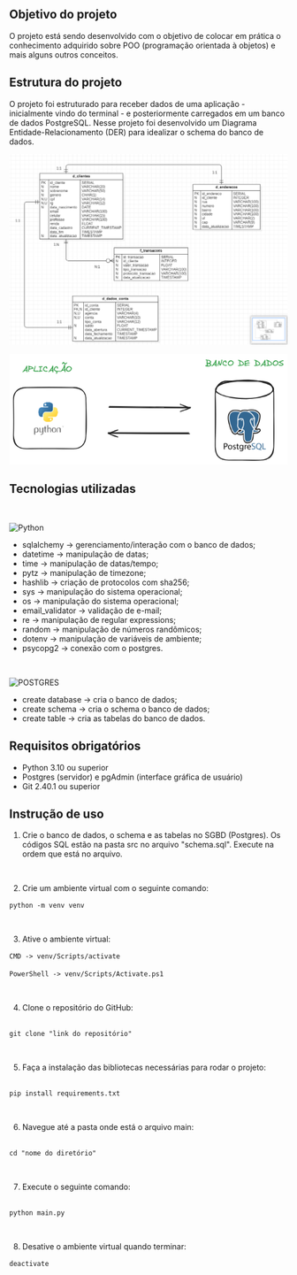 ## Objetivo do projeto

O projeto está sendo desenvolvido com o objetivo de colocar em prática o conhecimento adquirido sobre POO (programação orientada à objetos) e mais alguns outros conceitos.

## Estrutura do projeto

O projeto foi estruturado para receber dados de uma aplicação - inicialmente vindo do terminal - e posteriormente carregados em um banco de dados PostgreSQL. Nesse projeto foi desenvolvido um Diagrama Entidade-Relacionamento (DER) para idealizar o schema do banco de dados.

![DER](images/DER.png)

![Arquitetura da aplicação](images/arquitetura_aplicacao.png)

## Tecnologias utilizadas

<br>

![Python](https://img.shields.io/badge/python-3670A0?style=for-the-badge&logo=python&logoColor=ffdd54)

- sqlalchemy -> gerenciamento/interação com o banco de dados;
- datetime -> manipulação de datas;
- time -> manipulação de datas/tempo;
- pytz -> manipulação de timezone;
- hashlib -> criação de protocolos com sha256;
- sys -> manipulação do sistema operacional;
- os -> manipulação do sistema operacional;
- email_validator -> validação de e-mail;
- re -> manipulação de regular expressions;
- random -> manipulação de números randômicos;
- dotenv -> manipulação de variáveis de ambiente;
- psycopg2 -> conexão com o postgres.

<br>

![POSTGRES](https://img.shields.io/badge/PostgreSQL-316192?style=for-the-badge&logo=postgresql&logoColor=white)

- create database -> cria o banco de dados;
- create schema -> cria o schema o banco de dados;
- create table -> cria as tabelas do banco de dados.

## Requisitos obrigatórios

- Python 3.10 ou superior
- Postgres (servidor) e pgAdmin (interface gráfica de usuário)
- Git 2.40.1 ou superior

## Instrução de uso

1. Crie o banco de dados, o schema e as tabelas no SGBD (Postgres). Os códigos SQL estão na pasta src no arquivo "schema.sql". Execute na ordem que está no arquivo.

<br>

2. Crie um ambiente virtual com o seguinte comando:

```
python -m venv venv
```

<br>

3. Ative o ambiente virtual:

```
CMD -> venv/Scripts/activate

PowerShell -> venv/Scripts/Activate.ps1
```

<br>

4. Clone o repositório do GitHub:

```

git clone "link do repositório"

```

<br>

5. Faça a instalação das bibliotecas necessárias para rodar o projeto:

```

pip install requirements.txt

```

<br>

6. Navegue até a pasta onde está o arquivo main:

```

cd "nome do diretório"

```

<br>

7. Execute o seguinte comando:

```

python main.py

```

<br>

8. Desative o ambiente virtual quando terminar:

```
deactivate
```
